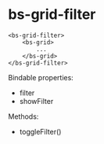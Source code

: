 # bs-grid-filter

```
<bs-grid-filter>
    <bs-grid>
        ...
    </bs-grid>
</bs-grid-filter>
```

Bindable properties:

- filter
- showFilter

Methods:

- toggleFilter()